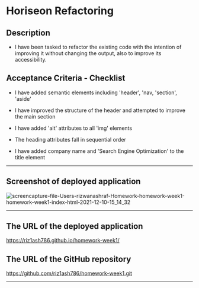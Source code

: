 # Horiseon Refactoring

## Description

- I have been tasked to refactor the existing code with the intention of improving it without changing the output, also to improve its accessibility.

## Acceptance Criteria - Checklist

- I have added semantic elements including 'header', 'nav, 'section', 'aside'

- I have improved the structure of the header and attempted to improve the main section

- I have added 'alt' attributes to all 'img' elements

- The heading attributes fall in sequential order

- I have added company name and 'Search Engine Optimization' to the title element

---

## Screenshot of deployed application

![screencapture-file-Users-rizwanashraf-Homework-homework-week1-homework-week1-index-html-2021-12-10-15_14_32](https://user-images.githubusercontent.com/93995881/145607732-839a715a-99b1-4a81-b2fb-a087cddc70ab.png)

---

## The URL of the deployed application

https://riz1ash786.github.io/homework-week1/

## The URL of the GitHub repository

https://github.com/riz1ash786/homework-week1.git

---
